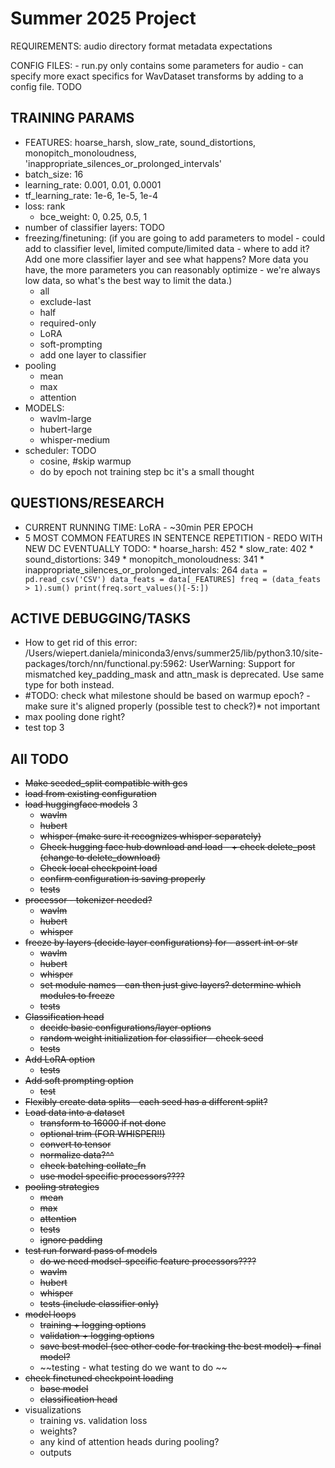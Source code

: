 # Summer 2025 Project
REQUIREMENTS:
    audio directory format
    metadata expectations

CONFIG FILES:
    - run.py only contains some parameters for audio
    - can specify more exact specifics for WavDataset transforms by adding to a config file. TODO

## TRAINING PARAMS
* FEATURES: hoarse_harsh, slow_rate, sound_distortions, monopitch_monoloudness, 'inappropriate_silences_or_prolonged_intervals'
* batch_size: 16
* learning_rate: 0.001, 0.01, 0.0001
* tf_learning_rate: 1e-6, 1e-5, 1e-4
* loss: rank
    * bce_weight: 0, 0.25, 0.5, 1
* number of classifier layers: TODO
* freezing/finetuning: (if you are going to add parameters to model - could add to classifier level, limited compute/limited data - where to add it? Add one more classifier layer and see what happens? More data you have, the more parameters you can reasonably optimize - we're always low data, so what's the best way to limit the data.)
    * all 
    * exclude-last 
    * half
    * required-only
    * LoRA
    * soft-prompting
    * add one layer to classifier
* pooling
    * mean
    * max
    * attention
* MODELS:
    * wavlm-large
    * hubert-large
    * whisper-medium
* scheduler: TODO
    * cosine, #skip warmup
    * do by epoch not training step bc it's a small thought


## QUESTIONS/RESEARCH
* CURRENT RUNNING TIME: LoRA - ~30min PER EPOCH
*  5 MOST COMMON FEATURES IN SENTENCE REPETITION - REDO WITH NEW DC EVENTUALLY TODO:
        * hoarse_harsh: 452
        * slow_rate: 402
        * sound_distortions: 349
        * monopitch_monoloudness: 341
        * inappropriate_silences_or_prolonged_intervals: 264
        ```
        data = pd.read_csv('CSV')
        data_feats = data[_FEATURES]
        freq = (data_feats > 1).sum()
        print(freq.sort_values()[-5:])
        ```


## ACTIVE DEBUGGING/TASKS
* How to get rid of this error: /Users/wiepert.daniela/miniconda3/envs/summer25/lib/python3.10/site-packages/torch/nn/functional.py:5962: UserWarning: Support for mismatched key_padding_mask and attn_mask is deprecated. Use same type for both instead.
* #TODO: check what milestone should be based on warmup epoch? - make sure it's aligned properly (possible test to check?)* not important
* max pooling done right?
* test top 3

## All TODO
* ~~Make seeded_split compatible with gcs~~ 
* ~~load from existing configuration~~
* ~~load huggingface models~~ 3
    * ~~wavlm~~
    * ~~hubert~~
    * ~~whisper (make sure it recognizes whisper separately)~~
    * ~~Check hugging face hub download and load - + check delete_post (change to delete_download)~~
    * ~~Check local checkpoint load~~
    * ~~confirm configuration is saving properly~~
    * ~~tests~~
* ~~processor - tokenizer needed?~~
    * ~~wavlm~~
    * ~~hubert~~
    * ~~whisper~~
* ~~freeze by layers (decide layer configurations) for -  assert int or str~~
    * ~~wavlm~~
    * ~~hubert~~
    * ~~whisper~~
    * ~~set module names - can then just give layers? determine which modules to freeze~~
    * ~~tests~~
* ~~Classification head~~
    * ~~decide basic configurations/layer options~~
    * ~~random weight initialization for classifier - check seed~~
    * ~~tests~~
* ~~Add LoRA option~~
    * ~~tests~~
* ~~Add soft prompting option~~
    * ~~test~~
* ~~Flexibly create data splits - each seed has a different split?~~ 
* ~~Load data into a dataset~~
    * ~~transform to 16000 if not done~~
    * ~~optional trim (FOR WHISPER!!)~~
    * ~~convert to tensor~~
    * ~~normalize data?^^~~
    * ~~check batching collate_fn~~
    * ~~use model specific processors????~~
* ~~pooling strategies~~
    * ~~mean~~
    * ~~max~~
    * ~~attention~~
    * ~~tests~~
    * ~~ignore padding~~
* ~~test run forward pass of models~~
    * ~~do we need modsel-specific feature processors????~~
    * ~~wavlm~~
    * ~~hubert~~
    * ~~whisper~~
    * ~~tests (include classifier only)~~
* ~~model loops~~
    * ~~training + logging options~~
    * ~~validation + logging options~~
    * ~~save best model (see other code for tracking the best model) + final model?~~ 
    * ~~testing - what testing do we want to do ~~
* ~~check finetuned checkpoint loading~~
    * ~~base model~~
    * ~~classification head~~
* visualizations 
    * training vs. validation loss
    * weights? 
    * any kind of attention heads during pooling?
    * outputs

